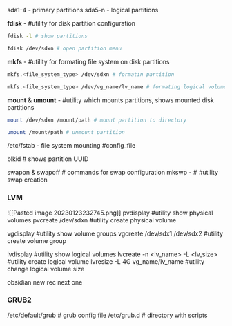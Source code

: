 
sda1-4 - primary partitions
sda5-n - logical partitions

**fdisk** - #utility for disk partition configuration
```bash
fdisk -l # show partitions
```

```bash
fdisk /dev/sdxn # open partition menu
```



**mkfs** - #utility  for formating file system on disk partitions 

```bash
mkfs.<file_system_type> /dev/sdxn # formatin partition
```

```bash
mkfs.<file_system_type> /dev/vg_name/lv_name # formating logical volume in LVM
```


**mount** & **umount** - #utility which mounts partitions, shows mounted disk partitions

```bash
mount /dev/sdxn /mount/path # mount partition to directory
```

```bash
umount /mount/path # unmount partition
```

/etc/fstab - file system mounting #config_file

blkid # shows partition UUID

swapon & swapoff # commands for swap configuration
mkswp - # #utility  swap creation 

### LVM
![[Pasted image 20230123232745.png]]
pvdisplay #utility show physical volumes
pvcreate /dev/sdxn #utility create physical volume

vgdisplay #utility  show volume groups
vgcreate /dev/sdx1 /dev/sdx2 #utility  create volume group

lvdisplay #utility  show logical volumes
lvcreate  -n <lv_name> -L <lv_size> #utility  create logical volume
lvresize -L 4G vg_name/lv_name  #utility change logical volume size


obsidian new rec
next one

### GRUB2 ###

/etc/default/grub # grub config file
/etc/grub.d # directory with scripts